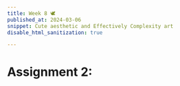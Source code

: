 ```yaml
---
title: Week 8 🕊
published_at: 2024-03-06
snippet: Cute aesthetic and Effectively Complexity art
disable_html_sanitization: true

---
```

# Assignment 2:

<script src="./c2.min.js"></script>
<script src="./c2.js"></script>
<canvas id="c2_example"></canvas>
	
<script>
	document.body.style.margin   = 0
	// document.body.style.overflow = `hidden`
	cnv = document.getElementById('c2_example')
	const renderer = new c2.Renderer(cnv)
	resize()

	renderer.background ('#cccccc')
	let random = new c2.Random ()

	class Agent extends c2.Cell{
	    constructor(x, y, r) {
	        x = x !== undefined ? x : random.next(renderer.width);			// x-pos of the cell
        	y = y !== undefined ? y : random.next(renderer.height);			// y-pos of the cell
        	r = r !== undefined ? r : random.next(renderer.width / 40, renderer.width / 15);		// radius of the cell
	        super(x, y, r);

	        this.vx = random.next(-2, 2);		// x-velocity
	        this.vy = random.next(-2, 2);		// y-velocity
	        this.color = c2.Color.hsl(random.next(0, 30), random.next(30, 60), random.next(20, 100));		// cell's colour
	    }

	    x() {
	    	return this.p.x
	    }

	    y() {
	    	return this.p.y
	    }

	    update(){
	        this.p.x += this.vx;
	        this.p.y += this.vy;
	        let is_collision = false;

	        if (this.p.x < 0) {
	            this.p.x = 0;
	            this.vx *= -1;
	            is_collision = true;
	        } else if (this.p.x > renderer.width) {
	            this.p.x = renderer.width;
	            this.vx *= -1;
	            is_collision = true;
	        }
	        if (this.p.y < 0) {
	            this.p.y = 0;
	            this.vy *= -1;
	            is_collision = true;
	        } else if (this.p.y > renderer.height) {
	            this.p.y = renderer.height;
	            this.vy *= -1;
	            is_collision = true;
	        }

	        return is_collision
	    }

	    display(){
	        if (this.state != 2) {
	            renderer.stroke(c2.Color.rgb(0, .2));
	            renderer.lineWidth(1);
	            renderer.fill(this.color);
	            renderer.polygon(this.polygon(4));

	            renderer.stroke('#333333');
	            renderer.lineWidth(5);
	            renderer.point(this.p.x, this.p.y);
	        }
	    }
	}

	let agents = new Array(1);
	for (let i = 0; i < agents.length; i++) {
	    agents[i] = new Agent();
	}

	renderer.draw(() => {
	    let voronoi = new c2.LimitedVoronoi();
	    voronoi.compute(agents);

	    for (let i = 0; i < agents.length; i++) {
	        agents[i].display();							// Display agent_i
	        let is_collision = agents[i].update();			// Update agent_i's velocities and check for collisions
	        if (is_collision && agents.length < 10) {		// If collided, add 2 new agents to create the fractal effect
	        	x = agents[i].x();
	        	y = agents[i].y();
	        	fractal_1 = new Agent(x, y);
	        	fractal_2 = new Agent(x, y);
	        	agents.push(fractal_1);
	        	agents.push(fractal_2);
	        }
	    }
	});

	window.addEventListener('resize', resize);
	function resize() {
	    let parent = renderer.canvas.parentElement;
	    renderer.size(parent.clientWidth, parent.clientWidth / 16 * 9);
	}
</script>
